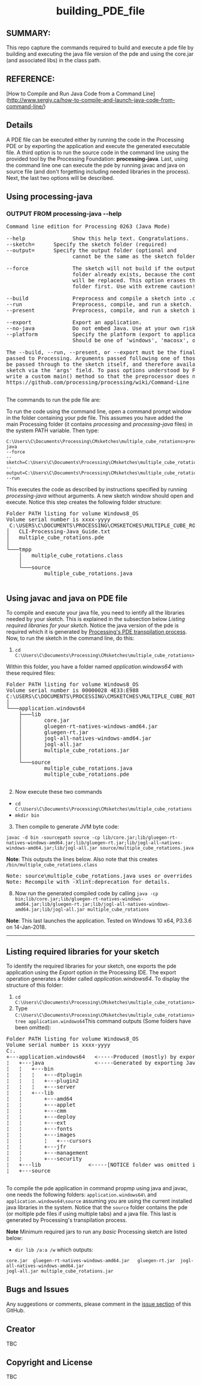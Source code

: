  <h1 align="center"> building_PDE_file</h1>


## SUMMARY:
This repo capture the commands required to build and execute a pde file by building and executing
the java file version of the pde and using the core.jar (and associated libs) in the class path.

## REFERENCE:
[How to Compile and Run Java Code from a Command Line] (http://www.sergiy.ca/how-to-compile-and-launch-java-code-from-command-line/)

## Details

A PDE file can be executed either by running the code in the Processing PDE or by exporting the application and execute the generated executable file. A third option is  to run the source code in the command line using the provided tool by the Processing Foundation: **processing-java**. Last, using the command line one can execute the pde by running javac and java on source file (and don't forgetting including needed libraries in the process). Next, the last two options will be described.

## Using processing-java

### OUTPUT FROM processing-java --help

<pre>
Command line edition for Processing 0263 (Java Mode)

--help               Show this help text. Congratulations.
--sketch=<name>      Specify the sketch folder (required)
--output=<name>      Specify the output folder (optional and
                     cannot be the same as the sketch folder.)

--force              The sketch will not build if the output
                     folder already exists, because the contents
                     will be replaced. This option erases the
                     folder first. Use with extreme caution!

--build              Preprocess and compile a sketch into .class files.
--run                Preprocess, compile, and run a sketch.
--present            Preprocess, compile, and run a sketch in presentation mode.

--export             Export an application.
--no-java            Do not embed Java. Use at your own risk!
--platform           Specify the platform (export to application only).
                     Should be one of 'windows', 'macosx', or 'linux'.

The --build, --run, --present, or --export must be the final parameter
passed to Processing. Arguments passed following one of those four will
be passed through to the sketch itself, and therefore available to the
sketch via the 'args' field. To pass options understood by PApplet.main(),
write a custom main() method so that the preprocessor does not add one.
https://github.com/processing/processing/wiki/Command-Line

</pre>

The commands to run the pde file are:

To run the code using the command line, open a command prompt window in the folder containing your pde file. This assumes you have added the main Processing folder (it contains *processing* and *processing-java* files) in the system PATH variable. Then type:

```Batchfile
C:\Users\C\Documents\Processing\CMsketches\multiple_cube_rotations>processing-java 
--force 
--sketch=C:\Users\C\Documents\Processing\CMsketches\multiple_cube_rotations 
--output=C:\Users\C\Documents\Processing\CMsketches\multiple_cube_rotations\tmpp  
--run
 ```
 
This executes the code as described by instructions specified by running *processing-java* without arguments. A new sketch window should open and execute. Notice this step creates the following folder structure:
 
<pre>
Folder PATH listing for volume Windows8_OS
Volume serial number is xxxx-yyyy 
 C:\USERS\C\DOCUMENTS\PROCESSING\CMSKETCHES\MULTIPLE_CUBE_ROTATIONS
│   CLI-Processing-Java_Guide.txt
│   multiple_cube_rotations.pde
│
└───tmpp
    │   multiple_cube_rotations.class
    │
    └───source
            multiple_cube_rotations.java

</pre>

 
## Using javac and java on PDE file

To compile and execute your java file, you need to ientify all the libraries needed by your sketch. This is explained in the subsection below *Listing required libraries for your sketch*. Notice the java version of the pde is required which it is generated by [Processing's PDE transpilation process](https://github.com/processing/processing/blob/ebd5557f2c736cf1479d98a98a03e194f0cb2790/java/src/processing/mode/java/JavaBuild.java#L251). Now, to run the sketch in the command line, do this:

1.  `cd C:\Users\C\Documents\Processing\CMsketches\multiple_cube_rotations>`

Within this folder, you have a folder named *application.windows64* with these required files:

<pre>
Folder PATH listing for volume Windows8_OS
Volume serial number is 00000028 4E33:E988
C:\USERS\C\DOCUMENTS\PROCESSING\CMSKETCHES\MULTIPLE_CUBE_ROTATIONS
│
└───application.windows64
    ├───lib
    │       core.jar
    │       gluegen-rt-natives-windows-amd64.jar
    │       gluegen-rt.jar
    │       jogl-all-natives-windows-amd64.jar
    │       jogl-all.jar
    │       multiple_cube_rotations.jar
    │
    └───source
            multiple_cube_rotations.java
            multiple_cube_rotations.pde

</pre>

2. Now execute these two commands

* `cd C:\Users\C\Documents\Processing\CMsketches\multiple_cube_rotations`  
* `mkdir bin`  

3. Then compile to generate JVM byte code:

`javac -d bin -sourcepath source -cp lib/core.jar;lib/gluegen-rt-natives-windows-amd64.jar;lib/gluegen-rt.jar;lib/jogl-all-natives-windows-amd64.jar;lib/jogl-all.jar source/multiple_cube_rotations.java`

**Note**: This outputs the lines below. Also note that this creates `/bin/multiple_cube_rotations.class`

<pre>
Note: source\multiple_cube_rotations.java uses or overrides a deprecated API.
Note: Recompile with -Xlint:deprecation for details.
</pre> 

8. Now run the generated compiled code by calling `java -cp bin;lib/core.jar;lib/gluegen-rt-natives-windows-amd64.jar;lib/gluegen-rt.jar;lib/jogl-all-natives-windows-amd64.jar;lib/jogl-all.jar multiple_cube_rotations`

**Note**: This last launches the application. Tested on Windows 10 x64, P3.3.6 on 14-Jan-2018.


-----------------------

## Listing required libraries for your sketch

To identify the required libraries for your sketch, one exports the pde application using the *Export* option in the Processing IDE. The export operation generates a folder called *application.windows64*. To display the structure of this folder:

1.  `cd C:\Users\C\Documents\Processing\CMsketches\multiple_cube_rotations>`
2.  Type `C:\Users\C\Documents\Processing\CMsketches\multiple_cube_rotations>tree application.windows64`This command outputs (Some folders have been omitted): 

<pre>
Folder PATH listing for volume Windows8_OS
Volume serial number is xxxx-yyyy
C:.
+---application.windows64   <-----Produced (mostly) by export called from the Processing PDE
¦   +---java                <-----Generated by exporting Java-x64 option. NOTICE folder was omitted in this repo due to size
¦   ¦   +---bin             
¦   ¦   ¦   +---dtplugin
¦   ¦   ¦   +---plugin2
¦   ¦   ¦   +---server
¦   ¦   +---lib
¦   ¦       +---amd64
¦   ¦       +---applet
¦   ¦       +---cmm
¦   ¦       +---deploy
¦   ¦       +---ext
¦   ¦       +---fonts
¦   ¦       +---images
¦   ¦       ¦   +---cursors
¦   ¦       +---jfr
¦   ¦       +---management
¦   ¦       +---security
¦   +---lib               <-----[NOTICE folder was omitted in this repo]
¦   +---source

</pre>

To compile the pde application in command propmp using java and javac, one needs the following folders: `application.windows64\` and `application.windows64\source` assuming you are using the current installed java libraries in the system. Notice that the `source` folder contains the pde (or moltiple pde files if using multiple tabs) and a java file. This last is generated by Processing's transpilation process. 



**Note** Minimum required jars to run any *basic* Processing sketch are listed below:

* `dir lib /a:a /w` which outputs:

```Batchfile
core.jar  gluegen-rt-natives-windows-amd64.jar   gluegen-rt.jar  jogl-all-natives-windows-amd64.jar 
jogl-all.jar multiple_cube_rotations.jar
```


## Bugs and Issues

Any suggestions or comments, please comment in the [issue section](https://github.com/kfrajer/cornerDetector/issues) of this GitHub.

## Creator

TBC

## Copyright and License

TBC
